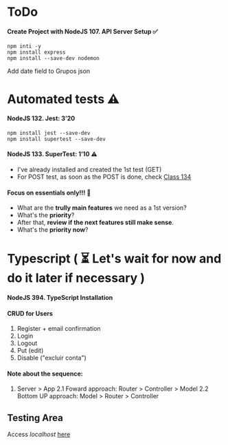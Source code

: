 # ToDo
<!-- ![](https://encrypted-tbn0.gstatic.com/images?q=tbn:ANd9GcTNgS4NjTHOlP7WmZ3pIngUGbEa8IQ3yOVvfg&usqp=CAU) -->
 
#### Create Project with NodeJS 107. API Server Setup ✅
```
npm inti -y
npm install express 
npm install --save-dev nodemon
```

Add date field to Grupos json 

# Automated tests ⚠️
#### NodeJS  132. Jest:  3’20
```
npm install jest --save-dev
npm install supertest --save-dev
```

#### NodeJS  133. SuperTest: 1’10 ⚠️
* I've already installed and created the 1st test (GET)
* For POST test, as soon as the POST is done, check [Class 134]('https://www.udemy.com/course/complete-nodejs-developer-zero-to-mastery/learn/lecture/26199790#overview') 

#### Focus on essentials only!!! 👀
* What are the **trully main features** we need as a 1st version?
* What's the **priority**?
* After that, **review if the next features still make sense**.
* What's the **priority now**?

# Typescript ( ⏳ Let's wait for now and do it later if necessary )
#### NodeJS 394. TypeScript Installation

#### CRUD for Users
1. Register + email confirmation
2. Login
3. Logout
4. Put (edit)
5. Disable ("excluir conta")


#### Note about the sequence:
1. Server > App
2.1 Foward approach: Router > Controller > Model
2.2 Bottom UP approach: Model > Router > Controller

## Testing Area
Access _localhost_ [here](http://localhost:8000/grupos)